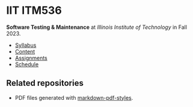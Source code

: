 # IIT ITM536

**Software Testing & Maintenance** at
*Illinois Institute of Technology* in
Fall 2023.

- [Syllabus](https://github.com/hendraanggrian/IIT-ITM536/blob/assets/syllabus.pdf)
- [Content](https://github.com/hendraanggrian/IIT-ITM536/tree/assets/)
- [Assignments](assignments/)
- [Schedule](.ical/)

## Related repositories

- PDF files generated with [markdown-pdf-styles](https://github.com/hendraanggrian/markdown-pdf-styles/).
